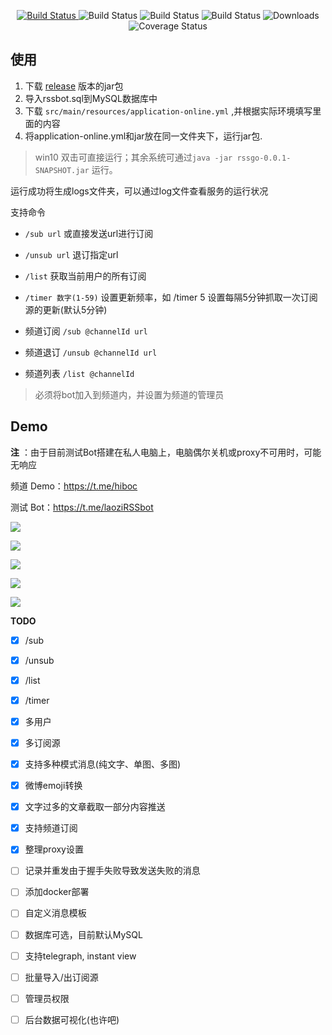  <p align="center">
   <a href="https://github.com/TyCoding/boot-chat/" target="_blank">
    <img src="https://img.shields.io/badge/telegrambots-4.9-lightred.svg" alt="Build Status">
   </a>
   <img src="https://img.shields.io/badge/Mybatis%20Plus-3.3.2-orange.svg" alt="Build Status">
   <img src="https://img.shields.io/badge/Rometools-1.8.0-yellow.svg" alt="Build Status">
   <img src="https://img.shields.io/badge/MySQL-8.0.19-green.svg" alt="Build Status">
   <img src="https://img.shields.io/badge/Spring%20Boot-2.3.1.RELEASE-yellowgreen.svg" alt="Downloads">
   <img src="https://visitor-badge.glitch.me/badge?page_id=okhaibo.laoziRSS" alt="Coverage Status">

 ## 使用
 1. 下载 [release](https://github.com/okhaibo/laoziRSS/releases) 版本的jar包
 2. 导入rssbot.sql到MySQL数据库中
 3. 下载 `src/main/resources/application-online.yml` ,并根据实际环境填写里面的内容
 4. 将application-online.yml和jar放在同一文件夹下，运行jar包.

  > win10 双击可直接运行；其余系统可通过`java -jar rssgo-0.0.1-SNAPSHOT.jar` 运行。

  运行成功将生成logs文件夹，可以通过log文件查看服务的运行状况

  支持命令
  * `/sub url` 或直接发送url进行订阅
  * `/unsub url` 退订指定url
  * `/list` 获取当前用户的所有订阅
  * `/timer 数字(1-59)` 设置更新频率，如 /timer 5 设置每隔5分钟抓取一次订阅源的更新(默认5分钟) 
  
  * 频道订阅 `/sub @channelId url`
  * 频道退订 `/unsub @channelId url`
  * 频道列表 `/list @channelId`
  > 必须将bot加入到频道内，并设置为频道的管理员



 ## Demo

**注** ：由于目前测试Bot搭建在私人电脑上，电脑偶尔关机或proxy不可用时，可能无响应

频道 Demo：https://t.me/hiboc

测试 Bot：https://t.me/laoziRSSbot



 ![](https://github.com/okhaibo/laoziRSS/raw/master/demo1.png)

 ![](https://github.com/okhaibo/laoziRSS/raw/master/demo2.png)  

 ![](https://github.com/okhaibo/laoziRSS/raw/master/demo3.png) 

 ![](https://github.com/okhaibo/laoziRSS/raw/master/demo4.png)  

 ![](https://github.com/okhaibo/laoziRSS/raw/master/demo5.png)  


**TODO**
- [x] /sub

- [x] /unsub

- [x] /list

- [x] /timer

- [x] 多用户

- [x] 多订阅源

- [x] 支持多种模式消息(纯文字、单图、多图)

- [x] 微博emoji转换

- [x] 文字过多的文章截取一部分内容推送

- [x] 支持频道订阅

- [x] 整理proxy设置

- [ ] 记录并重发由于握手失败导致发送失败的消息

- [ ] 添加docker部署

- [ ] 自定义消息模板

- [ ] 数据库可选，目前默认MySQL

- [ ] 支持telegraph, instant view

- [ ] 批量导入/出订阅源

- [ ] 管理员权限

- [ ] 后台数据可视化(也许吧)

  

